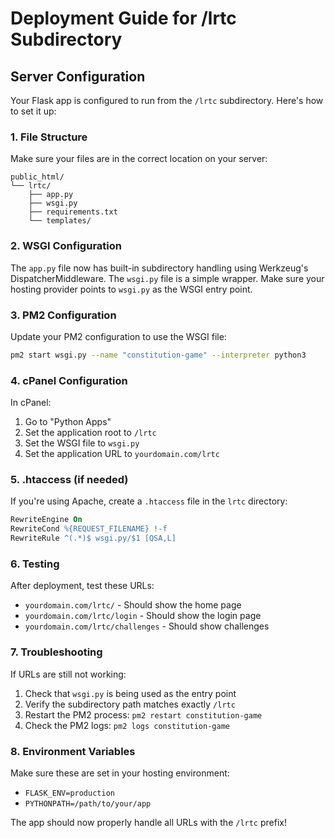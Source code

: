 # Deployment Guide for /lrtc Subdirectory

## Server Configuration

Your Flask app is configured to run from the `/lrtc` subdirectory. Here's how to set it up:

### 1. File Structure
Make sure your files are in the correct location on your server:
```
public_html/
└── lrtc/
    ├── app.py
    ├── wsgi.py
    ├── requirements.txt
    └── templates/
```

### 2. WSGI Configuration
The `app.py` file now has built-in subdirectory handling using Werkzeug's DispatcherMiddleware. The `wsgi.py` file is a simple wrapper. Make sure your hosting provider points to `wsgi.py` as the WSGI entry point.

### 3. PM2 Configuration
Update your PM2 configuration to use the WSGI file:

```bash
pm2 start wsgi.py --name "constitution-game" --interpreter python3
```

### 4. cPanel Configuration
In cPanel:
1. Go to "Python Apps"
2. Set the application root to `/lrtc`
3. Set the WSGI file to `wsgi.py`
4. Set the application URL to `yourdomain.com/lrtc`

### 5. .htaccess (if needed)
If you're using Apache, create a `.htaccess` file in the `lrtc` directory:

```apache
RewriteEngine On
RewriteCond %{REQUEST_FILENAME} !-f
RewriteRule ^(.*)$ wsgi.py/$1 [QSA,L]
```

### 6. Testing
After deployment, test these URLs:
- `yourdomain.com/lrtc/` - Should show the home page
- `yourdomain.com/lrtc/login` - Should show the login page
- `yourdomain.com/lrtc/challenges` - Should show challenges

### 7. Troubleshooting
If URLs are still not working:
1. Check that `wsgi.py` is being used as the entry point
2. Verify the subdirectory path matches exactly `/lrtc`
3. Restart the PM2 process: `pm2 restart constitution-game`
4. Check the PM2 logs: `pm2 logs constitution-game`

### 8. Environment Variables
Make sure these are set in your hosting environment:
- `FLASK_ENV=production`
- `PYTHONPATH=/path/to/your/app`

The app should now properly handle all URLs with the `/lrtc` prefix! 